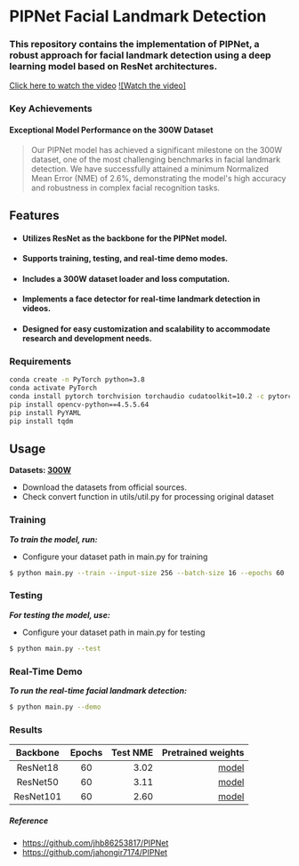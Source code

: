 # PIPNet Facial Landmark Detection

### This repository contains the implementation of PIPNet, a robust approach for facial landmark detection using a deep learning model based on ResNet architectures.
[Click here to watch the video](https://www.youtube.com/watch?v=cxi1WQr-HKE)
[![Watch the video]]([link-to-video.mp4](https://github.com/Shohruh72/PIPNet/blob/main/output/weights/demo.mp4))


### Key Achievements
#### Exceptional Model Performance on the 300W Dataset

> Our PIPNet model has achieved a significant milestone on the 300W dataset, one of the most challenging benchmarks in facial landmark detection. We have successfully attained a minimum Normalized Mean Error (NME) of 2.6%, demonstrating the model's high accuracy and robustness in complex facial recognition tasks.

## Features
* #### Utilizes ResNet as the backbone for the PIPNet model.
* #### Supports training, testing, and real-time demo modes.
* #### Includes a 300W dataset loader and loss computation.
* #### Implements a face detector for real-time landmark detection in videos.
* #### Designed for easy customization and scalability to accommodate research and development needs.
          
### Requirements
```bash
conda create -n PyTorch python=3.8
conda activate PyTorch
conda install pytorch torchvision torchaudio cudatoolkit=10.2 -c pytorch-lts
pip install opencv-python==4.5.5.64
pip install PyYAML
pip install tqdm
```           
## Usage
**Datasets: [300W](https://ibug.doc.ic.ac.uk/resources/facial-point-annotations/)**
* Download the datasets from official sources.
* Check convert function in utils/util.py for processing original dataset

### Training
_**To train the model, run:**_
* Configure your dataset path in main.py for training

```bash
$ python main.py --train --input-size 256 --batch-size 16 --epochs 60
```
### Testing
_**For testing the model, use:**_
* Configure your dataset path in main.py for testing

```bash
$ python main.py --test
```

### Real-Time Demo
**_To run the real-time facial landmark detection:_**
```bash
$ python main.py --demo
```
### Results
| Backbone  | Epochs | Test NME |                                                                 Pretrained weights |
|:---------:|:------:|---------:|-----------------------------------------------------------------------------------:|
| ResNet18  |   60   |     3.02 |  [model](https://github.com/Shohruh72/PIPNet/releases/download/untagged-1f80726d715c00432342/last_18.pth) |
| ResNet50  |   60   |     3.11 |  [model](https://github.com/Shohruh72/PIPNet/releases/download/untagged-1f80726d715c00432342/last_50.pth) |
| ResNet101 |   60   |     2.60 |  [model](https://github.com/Shohruh72/PIPNet/releases/download/untagged-1f80726d715c00432342/last_101.pth) |

##### Reference
* https://github.com/jhb86253817/PIPNet
* https://github.com/jahongir7174/PIPNet
